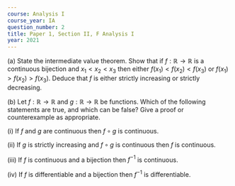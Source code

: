 ```yaml
---
course: Analysis I
course_year: IA
question_number: 2
title: Paper 1, Section II, F Analysis I
year: 2021
---
```




(a) State the intermediate value theorem. Show that if $f: \mathbb{R} \rightarrow \mathbb{R}$ is a continuous bijection and $x_{1}<x_{2}<x_{3}$ then either $f\left(x_{1}\right)<f\left(x_{2}\right)<f\left(x_{3}\right)$ or $f\left(x_{1}\right)>f\left(x_{2}\right)>f\left(x_{3}\right)$. Deduce that $f$ is either strictly increasing or strictly decreasing.

(b) Let $f: \mathbb{R} \rightarrow \mathbb{R}$ and $g: \mathbb{R} \rightarrow \mathbb{R}$ be functions. Which of the following statements are true, and which can be false? Give a proof or counterexample as appropriate.

(i) If $f$ and $g$ are continuous then $f \circ g$ is continuous.

(ii) If $g$ is strictly increasing and $f \circ g$ is continuous then $f$ is continuous.

(iii) If $f$ is continuous and a bijection then $f^{-1}$ is continuous.

(iv) If $f$ is differentiable and a bijection then $f^{-1}$ is differentiable.